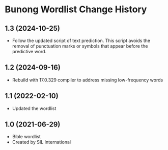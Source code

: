 Bunong Wordlist Change History
====================

1.3 (2024-10-25)
----------------
* Follow the updated script of text prediction. This script avoids the removal of punctuation marks or symbols that appear before the predictive word.

1.2 (2024-09-16)
----------------
* Rebuild with 17.0.329 compiler to address missing low-frequency words

1.1 (2022-02-10)
----------------
*  Updated the wordlist

1.0 (2021-06-29)
----------------
* Bible wordlist 
* Created by SIL International
